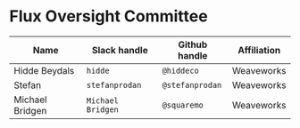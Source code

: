 # Flux Oversight Committee

| Name | Slack handle | Github handle | Affiliation |
| -- | -- | -- | -- |
| Hidde Beydals | `hidde` | `@hiddeco` | Weaveworks  |
| Stefan | `stefanprodan` | `@stefanprodan` | Weaveworks  |
| Michael Bridgen | `Michael Bridgen` | `@squaremo` | Weaveworks  |
